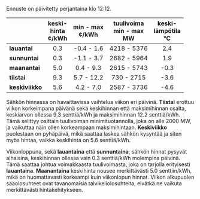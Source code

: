 Ennuste on päivitetty perjantaina klo 12:12.

|             | keski-<br>hinta<br>¢/kWh | min - max<br>¢/kWh | tuulivoima<br>min - max<br>MW | keski-<br>lämpötila<br>°C |
|:-------------|:----------------:|:----------------:|:-------------:|:-------------:|
| **lauantai** |        0.3       |     -0.4 - 1.6   |   4218 - 5376 |       2.4     |
| **sunnuntai**|        0.3       |     -1.1 - 3.7   |   2682 - 5964 |       1.9     |
| **maanantai**|        5.0       |     0.4 - 9.3    |   2615 - 5743 |      -0.3     |
| **tiistai**  |        9.3       |     5.7 - 12.2   |    730 - 2715 |      -3.6     |
| **keskiviikko**|     5.6       |     4.2 - 7.0    |   2587 - 3736 |      -4.6     |

Sähkön hinnassa on havaittavissa vaihtelua viikon eri päivinä. **Tiistai** erottuu viikon korkeimpana päivänä sekä keskihinnan että maksimihinnan osalta, keskiarvon ollessa 9.3 senttiä/kWh ja maksimihinnan 12.2 senttiä/kWh. Tämä selittyy osittain tuulivoiman minimituotannolla, joka on alle 2000 MW, ja vaikuttaa näin ollen korkeampaan maksimihintaan. **Keskiviikko** puolestaan on pyhäpäivä, mikä saattaa laskea sähkön kysyntää ja siten myös hintaa, vaikka keskihinta on 5.6 senttiä/kWh.

Viikonloppuna, sekä **lauantaina** että **sunnuntaina**, sähkön hinnat pysyvät alhaisina, keskihinnan ollessa vain 0.3 senttiä/kWh molempina päivinä. Tämä saattaa johtua voimakkaasta tuulivoimasta, joka on tarjolla erityisesti **lauantaina**. **Maanantaina** keskihinta nousee merkittävästi 5.0 senttiin/kWh, mikä on huomattavasti korkeampi kuin viikonlopun hinnat. Viikon alkupuolen sääolosuhteet ovat tavanomaisia talvikeliolosuhteita, eivätkä ne vaikuta merkittävästi hintakehitykseen.